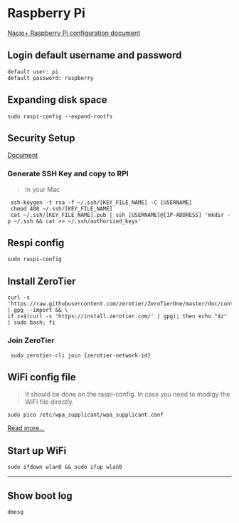 # Raspberry Pi

[Nacio+ Raspberry Pi configuration document](https://docs.emlid.com/navio/common/ardupilot/configuring-raspberry-pi/)

## Login default username and password
```
default user: pi
default password: raspberry
```

## Expanding disk space
```
sudo raspi-config --expand-rootfs
```

## Security Setup
[Document](https://www.raspberrypi.org/documentation/configuration/security.md)

### Generate SSH Key and copy to RPI
> In your Mac

     ssh-keygen -t rsa -f ~/.ssh/[KEY_FILE_NAME] -C [USERNAME]
     chmod 400 ~/.ssh/[KEY_FILE_NAME]
     cat ~/.ssh/[KEY_FILE_NAME].pub | ssh [USERNAME]@[IP-ADDRESS] 'mkdir -p ~/.ssh && cat >> ~/.ssh/authorized_keys'

## Respi config
```
sudo raspi-config
```

## Install ZeroTier

```
curl -s 'https://raw.githubusercontent.com/zerotier/ZeroTierOne/master/doc/contact%40zerotier.com.gpg' | gpg --import && \
if z=$(curl -s 'https://install.zerotier.com/' | gpg); then echo "$z" | sudo bash; fi
```

### Join ZeroTier
     sudo zerotier-cli join {zerotier-network-id}

## WiFi config file 
> It should be done on the raspi-config. In case you need to modigy the WiFi file directly.
```
sudo pico /etc/wpa_supplicant/wpa_supplicant.conf
```
[Read more...](https://www.raspberrypi.org/documentation/configuration/wireless/wireless-cli.md)


## Start up WiFi
```
sudo ifdown wlan0 && sudo ifup wlan0
```
---

## Show boot log
```
dmesg
```